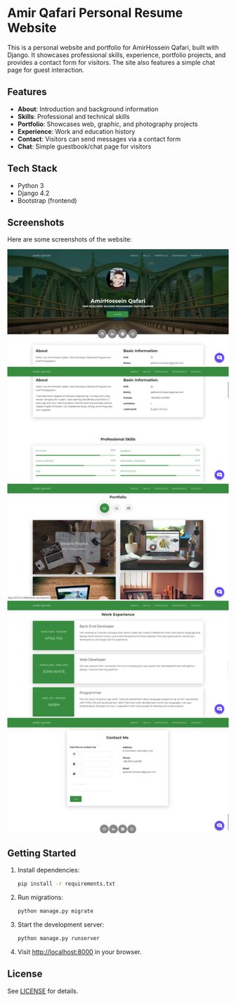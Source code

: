 # Amir Qafari Personal Resume Website

This is a personal website and portfolio for AmirHossein Qafari, built with Django. It showcases professional skills, experience, portfolio projects, and provides a contact form for visitors. The site also features a simple chat page for guest interaction.

## Features
- **About**: Introduction and background information
- **Skills**: Professional and technical skills
- **Portfolio**: Showcases web, graphic, and photography projects
- **Experience**: Work and education history
- **Contact**: Visitors can send messages via a contact form
- **Chat**: Simple guestbook/chat page for visitors

## Tech Stack
- Python 3
- Django 4.2
- Bootstrap (frontend)

## Screenshots

Here are some screenshots of the website:

![Home 1](statics/images/screenshots/home-1.png)
![Home 2](statics/images/screenshots/home-2.png)
![Home 3](statics/images/screenshots/home-3.png)
![Home 4](statics/images/screenshots/home-4.png)
![Home 5](statics/images/screenshots/home-5.png)

## Getting Started
1. Install dependencies:
   ```bash
   pip install -r requirements.txt
   ```
2. Run migrations:
   ```bash
   python manage.py migrate
   ```
3. Start the development server:
   ```bash
   python manage.py runserver
   ```
4. Visit [http://localhost:8000](http://localhost:8000) in your browser.

## License
See [LICENSE](LICENSE) for details.
 

